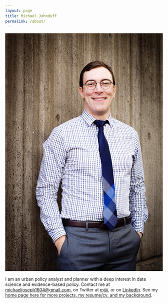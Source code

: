 ```yaml
---
layout: page
title: Michael Johnduff
permalink: /about/
---
```


![Profile](https://raw.githubusercontent.com/michaeljoseph04/blog/gh-pages/images/index2.png)

I am an urban policy analyst and planner with a deep interest in data science and evidence-based policy. Contact me at [michaeljoseph1604@gmail.com](mailto:michaeljoseph1604@gmail.com), on Twitter at [mjjii](http://twitter.com/mjjii), or on [LinkedIn](https://www.linkedin.com/in/michael-joseph-crp/). See my [home page here for more projects, my resume/cv, and my background](http://michaeljoseph04.github.io/).
